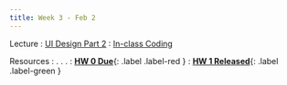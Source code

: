 ```yaml
---
title: Week 3 - Feb 2
---
```


Lecture
: [UI Design Part 2](#)
  : [In-class Coding](#)

Resources
: . . .
  : [**HW 0 Due**](#){: .label .label-red }
  : [**HW 1 Released**](#){: .label .label-green }